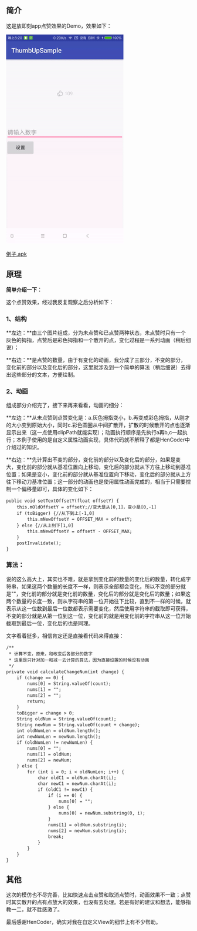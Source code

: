 ## 简介

这是放即刻app点赞效果的Demo，效果如下：

![效果图](gif/thumbUp.gif)

[例子.apk](app/app-release.apk)

## 原理

**简单介绍一下：**

这个点赞效果，经过我反复观察之后分析如下：

### 1、结构

**左边：**由三个图片组成，分为未点赞和已点赞两种状态，未点赞时只有一个灰色的拇指，点赞后是彩色拇指和一个散开的点，变化过程是一系列动画（稍后细说）；

**右边：**是点赞的数量，由于有变化的动画，我分成了三部分，不变的部分，变化前的部分以及变化后的部分，这里就涉及到一个简单的算法（稍后细说）去得出这些部分的文本，方便绘制。


### 2、动画

组成部分介绍完了，接下来再来看看，动画的细分：

**左边：**从未点赞到点赞变化是：a.灰色拇指变小，b.再变成彩色拇指，从刚才的大小变到原始大小，同时c.彩色圆圈从中间扩散开，扩散的时候散开的点也逐渐显示出来（这一点使用clipPath就能实现）；动画执行顺序是先执行a再b,c一起执行；本例子使用的是自定义属性动画实现，具体代码就不解释了都是HenCoder中介绍过的知识。

**右边：**先计算出不变的部分，变化前的部分以及变化后的部分，如果是变大，变化前的部分就从基准位置向上移动，变化后的部分就从下方往上移动到基准位置；如果是变小，变化前的部分就从基准位置向下移动，变化后的部分就从上方往下移动刀基准位置；这一部分的动画也是使用属性动画完成的，相当于只需要控制一个偏移量即可，具体的变化如下：

```
public void setTextOffsetY(float offsetY) {
    this.mOldOffsetY = offsetY;//变大是从[0,1]，变小是[0,-1]
    if (toBigger) {//从下到上[-1,0]
        this.mNewOffsetY = OFFSET_MAX + offsetY;
    } else {//从上到下[1,0]
        this.mNewOffsetY = offsetY - OFFSET_MAX;
    }
    postInvalidate();
}
```

### 算法：

说的这么高大上，其实也不难，就是拿到变化前的数量的变化后的数量，转化成字符串，如果这两个数量的长度不一样，则表示全部都会变化，所以不变的部分就是""，变化前的部分就是变化前的数量，变化后的部分就是变化后的数量；如果这两个数量的长度一致，则从字符串的第一位开始往下比较，直到不一样的时候，就表示从这一位数到最后一位数都表示需要变化，然后使用字符串的截取即可获得，不变的部分就是从第一位到这一位，变化前的就是用变化前的字符串从这一位开始截取到最后一位，变化后的也是同理。

文字看着挺多，相信肯定还是直接看代码来得直接：

```
/**
 * 计算不变，原来，和改变后各部分的数字
 * 这里是只针对加一和减一去计算的算法，因为直接设置的时候没有动画
 */
private void calculateChangeNum(int change) {
    if (change == 0) {
        nums[0] = String.valueOf(count);
        nums[1] = "";
        nums[2] = "";
        return;
    }
    toBigger = change > 0;
    String oldNum = String.valueOf(count);
    String newNum = String.valueOf(count + change);
    int oldNumLen = oldNum.length();
    int newNumLen = newNum.length();
    if (oldNumLen != newNumLen) {
        nums[0] = "";
        nums[1] = oldNum;
        nums[2] = newNum;
    } else {
        for (int i = 0; i < oldNumLen; i++) {
            char oldC1 = oldNum.charAt(i);
            char newC1 = newNum.charAt(i);
            if (oldC1 != newC1) {
                if (i == 0) {
                    nums[0] = "";
                } else {
                    nums[0] = newNum.substring(0, i);
                }
                nums[1] = oldNum.substring(i);
                nums[2] = newNum.substring(i);
                break;
            }
        }
    }
}
```

## 其他

这次的模仿也不尽完善，比如快速点击点赞和取消点赞时，动画效果不一致；点赞时其实散开的点有点放大的效果，也没有去处理。若是有好的建议和想法，能够指教一二，就不胜感激了。

最后感谢HenCoder，确实对我在自定义View的细节上有不少帮助。

